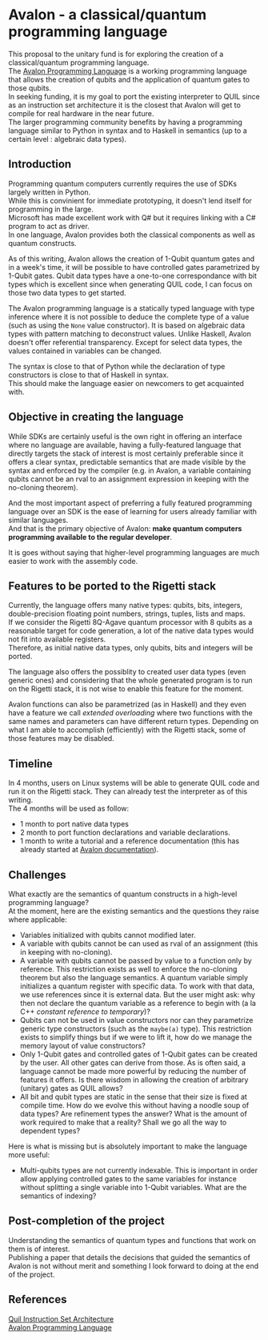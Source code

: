 # Avalon - a classical/quantum programming language

This proposal to the unitary fund is for exploring the creation of a classical/quantum programming language.  
The [Avalon Programming Language](https://github.com/avalon-lang/avaloniq) is a working programming language that allows the creation of qubits and the application of quantum gates to those qubits.  
In seeking funding, it is my goal to port the existing interpreter to QUIL since as an instruction set architecture it is the closest that Avalon will get to compile for real hardware in the near future.  
The larger programming community benefits by having a programming language  similar to Python in syntax and to Haskell in semantics (up to a certain level : algebraic data types).

## Introduction

Programming quantum computers currently requires the use of SDKs largely written in Python.  
While this is convinient for immediate prototyping, it doesn't lend itself for programming in the large.  
Microsoft has made excellent work with Q# but it requires linking with a C# program to act as driver.  
In one language, Avalon provides both the classical components as well as quantum constructs.

As of this writing, Avalon allows the creation of 1-Qubit quantum gates and in a week's time, it will be possible to have controlled gates parametrized by 1-Qubit gates.
Qubit data types have a one-to-one correspondance with bit types which is excellent since when generating QUIL code, I can focus on those two data types to get started.

The Avalon programming language is a statically typed language with type inference where it is not possible to deduce the complete type of a value (such as using the `None` value constructor).
It is based on algebraic data types with pattern matching to deconstruct values. Unlike Haskell, Avalon doesn't offer referential transparency. Except for select data types, the values contained
in variables can be changed.  

The syntax is close to that of Python while the declaration of type constructors is close to that of Haskell in syntax.  
This should make the language easier on newcomers to get acquainted with.

## Objective in creating the language

While SDKs are certainly useful is the own right in offering an interface where no language are available, having a fully-featured language that directly targets the stack of interest
is most certainly preferable since it offers a clear syntax, predictable semantics that are made visible by the syntax and enforced by the compiler (e.g. in Avalon, a variable containing qubits cannot be an rval to an assignment expression in keeping with the no-cloning theorem).  

And the most important aspect of preferring a fully featured programming language over an SDK is the ease of learning for users already familiar with similar languages.  
And that is the primary objective of Avalon: **make quantum computers programming available to the regular developer**.

It is goes without saying that higher-level programming languages are much easier to work with the assembly code.

## Features to be ported to the Rigetti stack

Currently, the language offers many native types: qubits, bits, integers, double-precision floating point numbers, strings, tuples, lists and maps.  
If we consider the Rigetti 8Q-Agave quantum processor with 8 qubits as a reasonable target for code generation, 
a lot of the native data types would not fit into available registers.  
Therefore, as initial native data types, only qubits, bits and integers will be ported.

The language also offers the possiblity to created user data types (even generic ones) and considering that the whole generated program is to run on the Rigetti stack,
it is not wise to enable this feature for the moment.

Avalon functions can also be parametrized (as in Haskell) and they even have a feature we call *extended overloading* where two functions with the same names and parameters can have different return types.
Depending on what I am able to accomplish (efficiently) with the Rigetti stack, some of those features may be disabled.

## Timeline

In 4 months, users on Linux systems will be able to generate QUIL code and run it on the Rigetti stack. They can already test the interpreter as of this writing.  
The 4 months will be used as follow:  

- 1 month to port native data types
- 2 month to port function declarations and variable declarations.
- 1 month to write a tutorial and a reference documentation (this has already started at [Avalon documentation](https://avalon-lang.readthedocs.io)).

## Challenges

What exactly are the semantics of quantum constructs in a high-level programming language?  
At the moment, here are the existing semantics and the questions they raise where applicable:

- Variables initialized with qubits cannot modified later.
- A variable with qubits cannot be can used as rval of an assignment (this in keeping with no-cloning).
- A variable with qubits cannot be passed by value to a function only by reference. This restriction exists as well to enforce the no-cloning theorem 
but also the language semantics. A quantum variable simply initializes a quantum register with specific data. To work with that data, we use references 
since it is external data. But the user might ask: why then not declare the quantum variable as a reference to begin with (a la C++ *constant reference to temporary*)?
- Qubits can not be used in value constructors nor can they parametrize generic type constructors (such as the `maybe(a)` type). This restriction exists to simplify things but 
if we were to lift it, how do we manage the memory layout of value constructors?
- Only 1-Qubit gates and controlled gates of 1-Qubit gates can be created by the user. All other gates can derive from those. As is often said, a language cannot be made more powerful 
by reducing the number of features it offers. Is there wisdom in allowing the creation of arbitrary (unitary) gates as QUIL allows?
- All bit and qubit types are static in the sense that their size is fixed at compile time. How do we evolve this without having a noodle soup of data types? Are refinement types the answer? What is the amount of work required to make that a reality? Shall we go all the way to dependent types?

Here is what is missing but is absolutely important to make the language more useful:

- Multi-qubits types are not currently indexable. This is important in order allow applying controlled gates to the same variables for instance without splitting a single variable into 1-Qubit variables. What are the semantics of indexing?

## Post-completion of the project

Understanding the semantics of quantum types and functions that work on them is of interest.  
Publishing a paper that details the decisions that guided the semantics of Avalon is not without merit and something I look forward to doing at the end of the project.

## References

[Quil Instruction Set Architecture](https://arxiv.org/abs/1608.03355)  
[Avalon Programming Language](https://github.com/avalon-lang/avaloniq)
